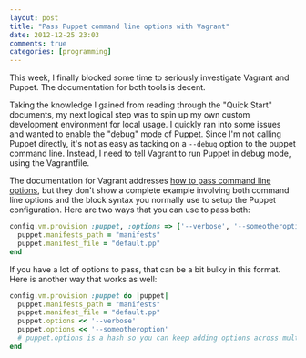 ```yaml
---
layout: post
title: "Pass Puppet command line options with Vagrant"
date: 2012-12-25 23:03
comments: true
categories: [programming]
---
```

This week, I finally blocked some time to seriously investigate Vagrant and Puppet. The documentation for both tools is decent.

Taking the knowledge I gained from reading through the "Quick Start" documents, my next logical step was to spin up my own custom development environment for local usage. I quickly ran into some issues and wanted to enable the "debug" mode of Puppet. Since I'm not calling Puppet directly, it's not as easy as tacking on a ```--debug``` option to the puppet command line. Instead, I need to tell Vagrant to run Puppet in debug mode, using the Vagrantfile.
<!-- more -->
The documentation for Vagrant addresses [how to pass command line options](http://vagrantup.com/v1/docs/provisioners/puppet.html), but they don't show a complete example involving both command line options and the block syntax you normally use to setup the Puppet configuration. Here are two ways that you can use to pass both:

``` ruby
config.vm.provision :puppet, :options => ['--verbose', '--someotheroption'] do |puppet|
  puppet.manifests_path = "manifests"
  puppet.manifest_file = "default.pp"
end
```

If you have a lot of options to pass, that can be a bit bulky in this format. Here is another way that works as well:

``` ruby
config.vm.provision :puppet do |puppet|
  puppet.manifests_path = "manifests"
  puppet.manifest_file = "default.pp"
  puppet.options << '--verbose'
  puppet.options << '--someotheroption'
  # puppet.options is a hash so you can keep adding options across multiple lines
end
```